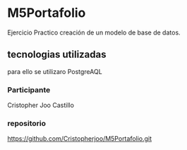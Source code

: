 # M5Portafolio

Ejercicio Practico creación de un modelo de base de datos.

## tecnologias utilizadas

para ello se utilizaro PostgreAQL

### Participante
Cristopher Joo Castillo

### repositorio
https://github.com/Cristopherjoo/M5Portafolio.git
